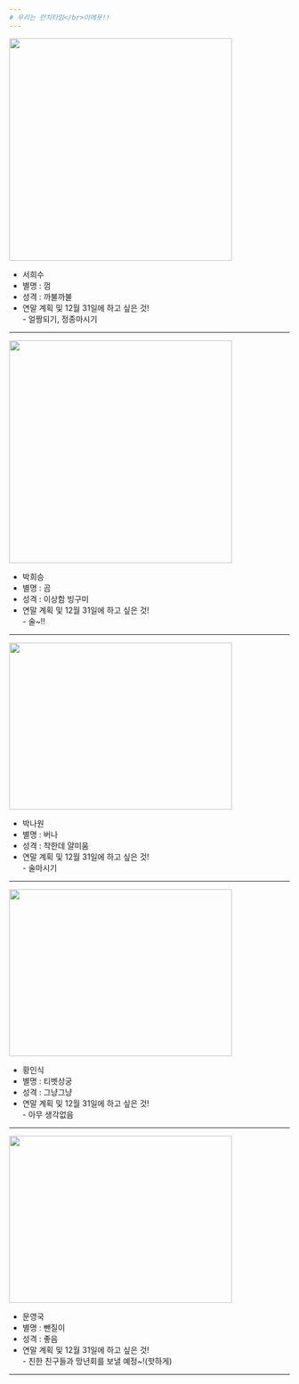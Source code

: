 ```yaml
---
# 우리는 런치타임</br>이에욧!!
---
```

<img src="http://news20.busan.com/content/image/2017/11/20/20171120000353_0.jpg" alt="" data-canonical-src="http://news20.busan.com/content/image/2017/11/20/20171120000353_0.jpg" width="400"/> </br>
- 서희수 </br>
- 별명 : 껌</br>
- 성격 : 까불까불</br>
- 연말 계획 및 12월 31일에 하고 싶은 것!</br>
      - 얼짱되기, 정종마시기
---

<img src="https://scontent-icn1-1.xx.fbcdn.net/v/t1.0-9/1981786_498925463569459_827692456_n.jpg?_nc_cat=106&_nc_ht=scontent-icn1-1.xx&oh=cf38b8cb41d16ca7c81ab6b1dd1165ec&oe=5C8BCE75" alt="" data-canonical-src="https://scontent-icn1-1.xx.fbcdn.net/v/t1.0-9/1981786_498925463569459_827692456_n.jpg?_nc_cat=106&_nc_ht=scontent-icn1-1.xx&oh=cf38b8cb41d16ca7c81ab6b1dd1165ec&oe=5C8BCE75" width="400"/> </br>
- 박희승</br>
- 별명 : 곰</br>
- 성격 : 이상함 빙구미</br>
- 연말 계획 및 12월 31일에 하고 싶은 것!</br>
      - 술~!!
---

<img src="https://blogpfthumb-phinf.pstatic.net/MjAxNzAyMjVfMTI0/MDAxNDg4MDMwNDA1MzYw.Z58ZGKdozdq73mPPIYky5k-HZ8HN6DdC8eUuwmAWtQMg.dfxAKORQEHQsdW3wHcpXB1YbFW41gua8hVx9prmKt0wg.JPEG.yud02150/profileImage.jpg?type=w161" alt="" data-canonical-src="https://blogpfthumb-phinf.pstatic.net/MjAxNzAyMjVfMTI0/MDAxNDg4MDMwNDA1MzYw.Z58ZGKdozdq73mPPIYky5k-HZ8HN6DdC8eUuwmAWtQMg.dfxAKORQEHQsdW3wHcpXB1YbFW41gua8hVx9prmKt0wg.JPEG.yud02150/profileImage.jpg?type=w161" width="400" height="300"/> </br>
- 박나원</br>
- 별명 : 버나</br>
- 성격 : 착한데 얄미움</br>
- 연말 계획 및 12월 31일에 하고 싶은 것!</br>
      - 술마시기
---

<img src="https://item.kakaocdn.net/do/5ac2559249c373e5844006b158d432c7f43ad912ad8dd55b04db6a64cddaf76d" alt="" data-canonical-src="https://item.kakaocdn.net/do/5ac2559249c373e5844006b158d432c7f43ad912ad8dd55b04db6a64cddaf76d" width="400" height="300"/> </br>
- 황인식</br>
- 별명 : 티벳상궁</br>
- 성격 : 그냥그냥</br>
- 연말 계획 및 12월 31일에 하고 싶은 것!</br>
      - 아무 생각없음
---

<img src="https://blogpfthumb-phinf.pstatic.net/MjAxODEyMjZfMjky/MDAxNTQ1ODAwMzA5NDY0.eV_fnsvl6ny9RjPzxVy6FG_-_wXwCNuaSQ1v8APULPwg.b2nhtk1zL_06vAInIthmRpUfPyhrmdMhV1DExzlSTQ4g.JPEG.dudrnrcksdk/20180920_161451_940.jpg?type=w161" alt="" data-canonical-src="https://blogpfthumb-phinf.pstatic.net/MjAxODEyMjZfMjky/MDAxNTQ1ODAwMzA5NDY0.eV_fnsvl6ny9RjPzxVy6FG_-_wXwCNuaSQ1v8APULPwg.b2nhtk1zL_06vAInIthmRpUfPyhrmdMhV1DExzlSTQ4g.JPEG.dudrnrcksdk/20180920_161451_940.jpg?type=w161" width="400" height="300"/> </br>
- 문영국</br>
- 별명 : 뺀질이</br>
- 성격 : 좋음</br>
- 연말 계획 및 12월 31일에 하고 싶은 것!</br>
      - 친한 친구들과 망년회를 보낼 예정~!(핫하게)
---
